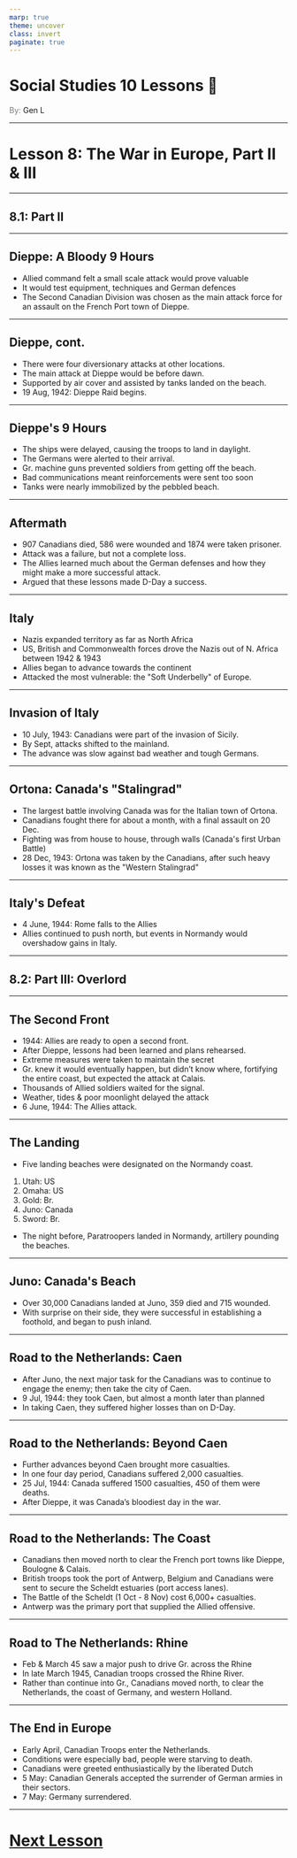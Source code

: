 ```yaml
---
marp: true
theme: uncover
class: invert
paginate: true
---
```


# <!--fit-->Social Studies 10 Lessons :book:

<span style="color:grey">By:</span> Gen L

<!--_footer: In partnership with Hyperion University, 2023-->

---

# Lesson 8: The War in Europe, Part II & III

---

## 8.1: Part II

---

## Dieppe: A Bloody 9 Hours

* Allied command felt a small scale attack would prove valuable
* It would test equipment, techniques and German defences
* The Second Canadian Division was chosen as the main attack force for an assault on the French Port town of Dieppe.

---

## Dieppe, cont.

* There were four diversionary attacks at other locations. 
* The main attack at Dieppe would be before dawn. 
* Supported by air cover and assisted by tanks landed on the beach.
* 19 Aug, 1942: Dieppe Raid begins.

---

## Dieppe's 9 Hours

* The ships were delayed, causing the troops to land in daylight.
* The Germans were alerted to their arrival.
* Gr. machine guns prevented soldiers from getting off the beach.
* Bad communications meant reinforcements were sent too soon
* Tanks were nearly immobilized by the pebbled beach.

---

## Aftermath

* 907 Canadians died, 586 were wounded and 1874 were taken prisoner.
* Attack was a failure, but not a complete loss.
* The Allies learned much about the German defenses and how they might make a more successful attack.
* Argued that these lessons made D-Day a success.

---

## Italy

* Nazis expanded territory as far as North Africa
* US, British and Commonwealth forces drove the Nazis out of N. Africa between 1942 & 1943
* Allies began to advance towards the continent
* Attacked the most vulnerable: the "Soft Underbelly" of Europe.

---

## Invasion of Italy

* 10 July, 1943: Canadians were part of the invasion of Sicily.
* By Sept, attacks shifted to the mainland.
* The advance was slow against bad weather and tough Germans.

---

## Ortona: Canada's "Stalingrad"

* The largest battle involving Canada was for the Italian town of Ortona.
* Canadians fought there for about a month, with a final assault on 20 Dec.
* Fighting was from house to house, through walls (Canada's first Urban Battle)
* 28 Dec, 1943: Ortona was taken by the Canadians, after such heavy losses it was known as the "Western Stalingrad"

---

## Italy's Defeat

* 4 June, 1944: Rome falls to the Allies
* Allies continued to push north, but events in Normandy would overshadow gains in Italy.

---

## 8.2: Part III: Overlord

---

## The Second Front

* 1944: Allies are ready to open a second front.
* After Dieppe, lessons had been learned and plans rehearsed.
* Extreme measures were taken to maintain the secret
* Gr. knew it would eventually happen, but didn’t know where, fortifying the entire coast, but expected the attack at Calais.
* Thousands of Allied soldiers waited for the signal.
* Weather, tides & poor moonlight delayed the attack
* 6 June, 1944: The Allies attack.

---

## The Landing

* Five landing beaches were designated on the Normandy coast.
1) Utah: US
2) Omaha: US
3) Gold: Br.
4) Juno: Canada
5) Sword: Br.
* The night before, Paratroopers landed in Normandy, artillery pounding the beaches.

---

## Juno: Canada's Beach

* Over 30,000 Canadians landed at Juno, 359 died and 715 wounded.
* With surprise on their side, they were successful in establishing a foothold, and began to push inland.

---

## Road to the Netherlands: Caen

* After Juno, the next major task for the Canadians was to continue to engage the enemy; then take the city of Caen.
* 9 Jul, 1944: they took Caen, but almost a month later than planned
* In taking Caen, they suffered higher losses than on D-Day.

---

## Road to the Netherlands: Beyond Caen

* Further advances beyond Caen brought more casualties.
* In one four day period, Canadians suffered 2,000 casualties.
* 25 Jul, 1944: Canada suffered 1500 casualties, 450 of them were deaths.
* After Dieppe, it was Canada’s
bloodiest day in the war.

---

## Road to the Netherlands: The Coast
* Canadians then moved north to clear the French port towns like Dieppe, Boulogne & Calais.
* British troops took the port of Antwerp, Belgium and Canadians were sent to secure the Scheldt estuaries (port access lanes).
* The Battle of the Scheldt (1 Oct - 8 Nov) cost 6,000+ casualties.
* Antwerp was the primary port that supplied the Allied offensive.

---

## Road to The Netherlands: Rhine

* Feb & March 45 saw a major push to drive Gr. across the Rhine
* In late March 1945, Canadian troops crossed the Rhine River.
* Rather than continue into Gr., Canadians moved north, to clear the Netherlands, the coast of Germany, and western Holland.

---

## The End in Europe

* Early April, Canadian Troops enter the Netherlands.
* Conditions were especially bad, people were starving to death.
* Canadians were greeted enthusiastically by the liberated Dutch
* 5 May: Canadian Generals accepted the surrender of German armies in their sectors.
* 7 May: Germany surrendered.

---

# [Next Lesson <i class="fa-solid fa-circle-arrow-right"></i>](Lesson%209%20(The%20War%20in%20the%20Pacific,%20Part%20I%20and%20II).html) 

<link rel="stylesheet" href="https://cdnjs.cloudflare.com/ajax/libs/font-awesome/6.3.0/css/all.min.css">